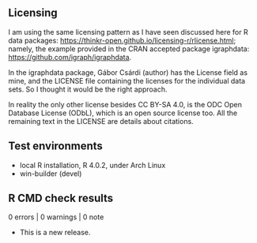 ## Licensing

I am using the same licensing pattern as I have seen discussed here for R data packages: https://thinkr-open.github.io/licensing-r/rlicense.html; namely, the example provided in the CRAN accepted package igraphdata: https://github.com/igraph/igraphdata.

In the igraphdata package, Gábor Csárdi (author) has the License field as mine, and the LICENSE file containing the licenses for the individual data sets. So I thought it would be the right approach.

In reality the only other license besides CC BY-SA 4.0, is the ODC Open Database License (ODbL), which is an open source license too. All the remaining text in the LICENSE are details about citations.


## Test environments
* local R installation, R 4.0.2, under Arch Linux
* win-builder (devel)

## R CMD check results

0 errors | 0 warnings | 0 note

* This is a new release.
